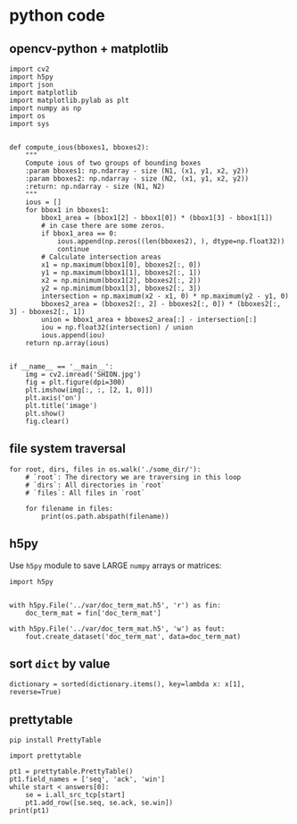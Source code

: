 # python code

## opencv-python + matplotlib

    import cv2
    import h5py
    import json
    import matplotlib
    import matplotlib.pylab as plt
    import numpy as np
    import os
    import sys


    def compute_ious(bboxes1, bboxes2):
        """
        Compute ious of two groups of bounding boxes
        :param bboxes1: np.ndarray - size (N1, (x1, y1, x2, y2))
        :param bboxes2: np.ndarray - size (N2, (x1, y1, x2, y2))
        :return: np.ndarray - size (N1, N2)
        """
        ious = []
        for bbox1 in bboxes1:
            bbox1_area = (bbox1[2] - bbox1[0]) * (bbox1[3] - bbox1[1])
            # in case there are some zeros.
            if bbox1_area == 0:
                ious.append(np.zeros((len(bboxes2), ), dtype=np.float32))
                continue
            # Calculate intersection areas
            x1 = np.maximum(bbox1[0], bboxes2[:, 0])
            y1 = np.maximum(bbox1[1], bboxes2[:, 1])
            x2 = np.minimum(bbox1[2], bboxes2[:, 2])
            y2 = np.minimum(bbox1[3], bboxes2[:, 3])
            intersection = np.maximum(x2 - x1, 0) * np.maximum(y2 - y1, 0)
            bboxes2_area = (bboxes2[:, 2] - bboxes2[:, 0]) * (bboxes2[:, 3] - bboxes2[:, 1])
            union = bbox1_area + bboxes2_area[:] - intersection[:]
            iou = np.float32(intersection) / union
            ious.append(iou)
        return np.array(ious)


    if __name__ == '__main__':
        img = cv2.imread('SHION.jpg')
        fig = plt.figure(dpi=300)
        plt.imshow(img[:, :, [2, 1, 0]])
        plt.axis('on')
        plt.title('image')
        plt.show()
        fig.clear()
    
## file system traversal
 
    for root, dirs, files in os.walk('./some_dir/'):
        # `root`: The directory we are traversing in this loop
        # `dirs`: All directories in `root`
        # `files`: All files in `root`

        for filename in files:
            print(os.path.abspath(filename))

## h5py

Use `h5py` module to save LARGE `numpy` arrays or matrices: 
    
    import h5py
    
    
    with h5py.File('../var/doc_term_mat.h5', 'r') as fin:
        doc_term_mat = fin['doc_term_mat']

    with h5py.File('../var/doc_term_mat.h5', 'w') as fout:
        fout.create_dataset('doc_term_mat', data=doc_term_mat)
        
## sort `dict` by value

    dictionary = sorted(dictionary.items(), key=lambda x: x[1], reverse=True)
    
    
## prettytable

```
pip install PrettyTable
```

```
import prettytable

pt1 = prettytable.PrettyTable()
pt1.field_names = ['seq', 'ack', 'win']
while start < answers[0]:
    se = i.all_src_tcp[start]
    pt1.add_row([se.seq, se.ack, se.win])
print(pt1)
```
